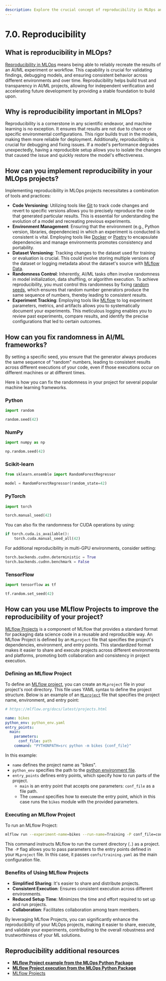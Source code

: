```yaml
---
description: Explore the crucial concept of reproducibility in MLOps and learn how to achieve it using tools and practices. Understand the role of versioning, environment management, and experiment tracking in ensuring consistent and verifiable results.
---
```


# 7.0. Reproducibility

## What is reproducibility in MLOps?

[Reproducibility in MLOps](https://neptune.ai/blog/how-to-solve-reproducibility-in-ml) means being able to reliably recreate the results of an AI/ML experiment or workflow. This capability is crucial for validating findings, debugging models, and ensuring consistent behavior across different environments and over time. Reproducibility helps build trust and transparency in AI/ML projects, allowing for independent verification and accelerating future development by providing a stable foundation to build upon.

## Why is reproducibility important in MLOps?

Reproducibility is a cornerstone in any scientific endeavor, and machine learning is no exception. It ensures that results are not due to chance or specific environmental configurations. This rigor builds trust in the models, making them more reliable for deployment. Additionally, reproducibility is crucial for debugging and fixing issues. If a model's performance degrades unexpectedly, having a reproducible setup allows you to isolate the changes that caused the issue and quickly restore the model's effectiveness.

## How can you implement reproducibility in your MLOps projects?

Implementing reproducibility in MLOps projects necessitates a combination of tools and practices:

- **Code Versioning**: Utilizing tools like [Git](https://git-scm.com/) to track code changes and revert to specific versions allows you to precisely reproduce the code that generated particular results. This is essential for understanding the evolution of a model and recreating previous experiments.
- **Environment Management**: Ensuring that the environment (e.g., Python version, libraries, dependencies) in which an experiment is conducted is consistent is vital. Employing tools like [Docker](https://www.docker.com/) or [Poetry](https://python-poetry.org/) to encapsulate dependencies and manage environments promotes consistency and portability.
- **Dataset Versioning**: Tracking changes to the dataset used for training or evaluation is crucial. This could involve storing multiple versions of the dataset or logging metadata about the dataset's source with [MLflow Data](https://mlflow.org/docs/latest/python_api/mlflow.data.html).
- **Randomness Control**: Inherently, AI/ML tasks often involve randomness in model initialization, data shuffling, or algorithm execution. To achieve reproducibility, you must control this randomness by fixing [random seeds](https://en.wikipedia.org/wiki/Random_seed), which ensures that random number generators produce the same sequence of numbers, thereby leading to consistent results.
- **Experiment Tracking**: Employing tools like [MLflow](https://mlflow.org/) to log experiment parameters, metrics, and artifacts allows you to systematically document your experiments. This meticulous logging enables you to review past experiments, compare results, and identify the precise configurations that led to certain outcomes.

## How can you fix randomness in AI/ML frameworks?

By setting a specific seed, you ensure that the generator always produces the same sequence of "random" numbers, leading to consistent results across different executions of your code, even if those executions occur on different machines or at different times.

Here is how you can fix the randomness in your project for several popular machine learning frameworks.

### Python

```python
import random

random.seed(42)
```

### NumPy

```python
import numpy as np

np.random.seed(42)
```

### Scikit-learn

```python
from sklearn.ensemble import RandomForestRegressor

model = RandomForestRegressor(random_state=42)
```

### PyTorch

```python
import torch

torch.manual_seed(42)
```

You can also fix the randomness for CUDA operations by using:

```python
if torch.cuda.is_available():
    torch.cuda.manual_seed_all(42)
```

For additional reproducibility in multi-GPU environments, consider setting:

```python
torch.backends.cudnn.deterministic = True
torch.backends.cudnn.benchmark = False
```

### TensorFlow

```python
import tensorflow as tf

tf.random.set_seed(42)
```

## How can you use MLflow Projects to improve the reproducibility of your project?

[MLflow Projects](https://mlflow.org/docs/latest/projects.html) is a component of MLflow that provides a standard format for packaging data science code in a reusable and reproducible way. An MLflow Project is defined by an `MLproject` file that specifies the project's dependencies, environment, and entry points. This standardized format makes it easier to share and execute projects across different environments and platforms, promoting both collaboration and consistency in project execution.

### Defining an MLflow Project

To define an [MLflow project](https://mlflow.org/docs/latest/projects.html), you can create an `MLproject` file in your project's root directory. This file uses YAML syntax to define the project structure. Below is an example of an [`MLproject`](https://github.com/fmind/mlops-python-package/blob/main/MLproject) file that specifies the project name, environment, and entry point:

```yaml
# https://mlflow.org/docs/latest/projects.html

name: bikes
python_env: python_env.yaml
entry_points:
  main:
    parameters:
      conf_file: path
    command: "PYTHONPATH=src python -m bikes {conf_file}"
```

In this example:

- `name` defines the project name as "bikes".
- `python_env` specifies the path to the [python environment file](https://github.com/fmind/mlops-python-package/blob/main/python_env.yaml).
- `entry_points` defines entry points, which specify how to run parts of the project.
    - `main` is an entry point that accepts one parameters: `conf_file` as a file path.
    - The `command` specifies how to execute the entry point, which in this case runs the `bikes` module with the provided parameters.

### Executing an MLflow Project

To run an MLflow Project:

```bash
mlflow run --experiment-name=bikes --run-name=Training -P conf_file=confs/training.yaml ."
```

This command instructs MLflow to run the current directory (`.`) as a project. The `-P` flag allows you to pass parameters to the entry points defined in your `MLproject` file. In this case, it passes `confs/training.yaml` as the main configuration file.

### Benefits of Using MLflow Projects

- **Simplified Sharing**: It's easier to share and distribute projects.
- **Consistent Execution**: Ensures consistent execution across different environments.
- **Reduced Setup Time**: Minimizes the time and effort required to set up and run projects.
- **Collaboration**: Facilitates collaboration among team members.

By leveraging MLflow Projects, you can significantly enhance the reproducibility of your MLOps projects, making it easier to share, execute, and validate your experiments, contributing to the overall robustness and trustworthiness of your ML solutions.

## Reproducibility additional resources

- **[MLflow Project example from the MLOps Python Package](https://github.com/fmind/mlops-python-package/blob/main/MLproject)**
- **[MLflow Project execution from the MLOps Python Package](https://github.com/fmind/mlops-python-package/blob/main/tasks/projects.py)**
- [MLflow Projects](https://mlflow.org/docs/latest/projects.html)
